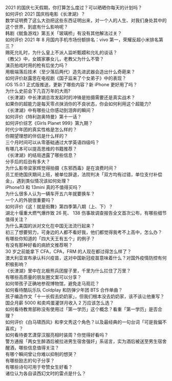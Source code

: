 2021 的国庆七天假期，你打算怎么度过？可以晒晒你每天的计划吗？  
如何评价 2021 国庆档电影《长津湖》？  
数学证明费了这么大劲把这些东西证明出来，对一个人的人生、对我们身处其中的这个世界，到底有什么影响呢？  
韩剧《鱿鱼游戏》第五关「玻璃桥」有没有其他解法过关？  
如何评价 2021 年 8 月国内手机市场份额排名：vivo 第一，荣耀反超小米排名第三？  
赐死允礼时，为什么皇上不派人监听甄嬛和允礼的谈话？  
《教父》中，女婿家暴女儿，老教父为什么不管？  
演员拍戏时用的枪有后坐力吗？  
用极端落后技术（至少落后两代）造先进武器会造出什么奇葩来？  
如何评价赵露思在电视剧《国子监来了个女弟子》中的表现？  
iOS 15.0.1 正式版推送，更新了哪些内容？新 iPhone 更好用了吗？  
为什么史前会下几百万年的大雨?  
《长津湖》中长津湖总攻发起时的冲锋是拍摄需要还是真实战术？  
如果你的超能力是每天零点抹消你的不良状态，你会如何利用这个超能力?  
《长津湖》中有哪些让你感动到泪奔的瞬间？  
如何评价《特利迦奥特曼》第十一话？  
如何评价综艺《Girls Planet 999》第九期？  
时代少年团的真实性格是怎么样的？  
你期望理想的伴侣是什么样的？  
三个月时间可以从零基础通过大学英语四级吗？  
有哪几本可以提高思维的书籍推荐？  
《长津湖》的结局透露了哪些信息？  
分手后的后劲有多大？  
为什么影帝梁家辉觉得拍摄《东邪西毒》是在浪费时间？  
员工拒绝国庆期间上班，被单位辞退，法院判决「双方均有过错，单位支付补偿金」，遇到类似情况该如何处理？  
iPhone13 和 13mini 真的不值得买吗？  
为什么很多人认为一辆车开五六年就要换车？  
一个人的外貌很重要吗？  
如何评价《这！就是街舞》第四季第八期（上、下）？  
湖北十堰重大燃气爆炸致 26 死、 138 伤事故调查报告全文首次公布，有哪些细节值得关注？  
为什么美国的派对文化在中国无法流行起来？  
初三了想要努力，可身边的人都不看好我，他们都觉得我考不上高中，怎么办？  
有哪些你知道的「四大天王有五个」的例子？  
有没有那种好看的病娇文推荐啊？  
30 岁之前能拿下 CFA，CPA，FRM 的人现在都过得怎么样了？  
澳大利亚宣布承认科兴疫苗，这对中国新冠疫苗意味着什么？对国外疫情防控有何积极影响？  
《长津湖》里中在北极熊兵团屋子里，千里为什么拦住了万里？  
有哪些高质量的朋友圈文案可以分享？  
如何带孩子正确地参观博物馆，避免走马观花？  
如何看待酷玩乐队 Coldplay 和防弹少年团 BTS 合作单曲？  
孩子编造作文「十一长假去奶奶家」，但我们根本没去奶奶家，该不该让他重写？  
国企月薪  5000 和卖鸡蛋灌饼月收入 2 万应该怎么选？  
如何看待教育部称没有使用过「第一学历」这个概念？看重「第一学历」是否合理？  
如何评价《白马啸西风》和李文秀这个角色？以及最经典的一句台词「可是我偏不喜欢」？  
如何看待娄艺潇穿汉服亮相时装周？你觉得好看吗？  
警方通报「两女生醉酒后被拉进男生宿舍强奸」系谣言，实为酒后被送至男生宿舍醒酒，哪些信息值得关注？  
有哪个瞬间曾让你难以抑制的想哭？  
有哪些励志的句子分享？  
有哪些诗句可用于夸赞女生好看？  
诸位认为各自读西幻文时的雷点是什么？  
